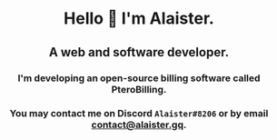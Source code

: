 <h1 align="center">Hello 👋 I'm Alaister.</h1>
<h2 align="center">A web and software developer.</h2>
<h3 align="center">I'm developing an open-source billing software called PteroBilling.</h3>
<h3 align="center">You may contact me on Discord <code>Alaister#8206</code> or by email <a href="mailto:contact@alaister.gq">contact@alaister.gq</a>.</h3>
